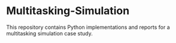 # Multitasking-Simulation
This repository contains Python implementations and reports for a multitasking simulation case study. 
